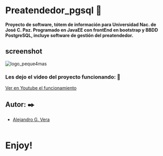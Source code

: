 # Preatendedor_pgsql 🚀

 __Proyecto de software, tótem de información para Universidad Nac. de José C. Paz. Programado en JavaEE con frontEnd en bootstrap y BBDD PostgreSQL, incluye software de gestión del preatendedor.__
 
## screenshot
   ![logo_peque4mas](https://user-images.githubusercontent.com/10841467/64068539-ddd7e480-cc0f-11e9-8de0-2ffa2a4195c7.jpg)

### Les dejo el video del proyecto funcionando: 🔧
[Ver en Youtube el funcionamiento](https://www.youtube.com/watch?v=WLMSg0B760o&t=66s)

## Autor: ✒️
* [Alejandro G. Vera](https://linkedin.com/in/alejandro-gonzalo-vera/)
<br/></br>
# Enjoy!
